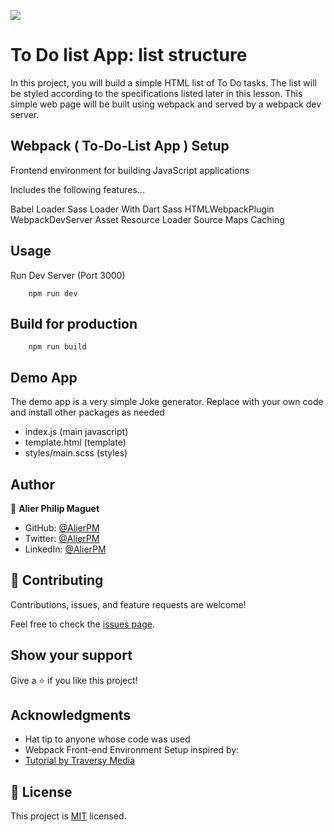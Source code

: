 ![](https://img.shields.io/badge/Microverse-blueviolet)

# To Do list App: list structure

In this project, you will build a simple HTML list of To Do tasks. The list will be styled according to the specifications listed later in this lesson. This simple web page will be built using webpack and served by a webpack dev server.

## Webpack ( To-Do-List App ) Setup
Frontend environment for building JavaScript applications

Includes the following features...

Babel Loader
Sass Loader With Dart Sass
HTMLWebpackPlugin
WebpackDevServer
Asset Resource Loader
Source Maps
Caching

## Usage

Run Dev Server (Port 3000)

        npm run dev

## Build for production
        npm run build

## Demo App
The demo app is a very simple Joke generator. Replace with your own code and install other packages as needed
  * index.js (main javascript)
  * template.html (template)
  * styles/main.scss (styles)




## Author
:bust_in_silhouette: **Alier Philip Maguet**
- GitHub: [@AlierPM](https://github.com/AlierPM)
- Twitter: [@AlierPM](https://twitter.com/AlierPM)
- LinkedIn: [@AlierPM](https://www.linkedin.com/in/alier-philip-maguet-b11653203/)


## 🤝 Contributing

Contributions, issues, and feature requests are welcome!

Feel free to check the [issues page](../../issues/).

## Show your support

Give a ⭐️ if you like this project!

## Acknowledgments

- Hat tip to anyone whose code was used
- Webpack Front-end Environment Setup inspired by:
- [Tutorial by Traversy Media](https://www.youtube.com/c/TraversyMedia)

## 📝 License

This project is [MIT](./MIT.md) licensed.
